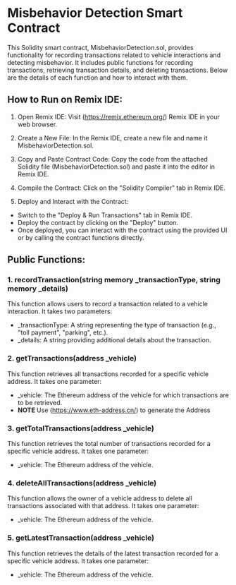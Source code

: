 # Misbehavior Detection Smart Contract
This Solidity smart contract, MisbehaviorDetection.sol, provides functionality for recording transactions related to vehicle interactions and detecting misbehavior. It includes public functions for recording transactions, retrieving transaction details, and deleting transactions. Below are the details of each function and how to interact with them.

## How to Run on Remix IDE:
1. Open Remix IDE: Visit (https://remix.ethereum.org/) Remix IDE in your web browser.

2. Create a New File: In the Remix IDE, create a new file and name it MisbehaviorDetection.sol.

3. Copy and Paste Contract Code: Copy the code from the attached Solidity file (MisbehaviorDetection.sol) and paste it into the editor in Remix IDE.

4. Compile the Contract: Click on the "Solidity Compiler" tab in Remix IDE.

5. Deploy and Interact with the Contract:
 - Switch to the "Deploy & Run Transactions" tab in Remix IDE.
 - Deploy the contract by clicking on the "Deploy" button.
 - Once deployed, you can interact with the contract using the provided UI or by calling the contract functions directly.
## Public Functions:
### 1. recordTransaction(string memory _transactionType, string memory _details)
This function allows users to record a transaction related to a vehicle interaction. It takes two parameters:

 - _transactionType: A string representing the type of transaction (e.g., "toll payment", "parking", etc.).
 - _details: A string providing additional details about the transaction.

### 2. getTransactions(address _vehicle)
This function retrieves all transactions recorded for a specific vehicle address. It takes one parameter:

 - _vehicle: The Ethereum address of the vehicle for which transactions are to be retrieved.
 - **NOTE** Use (https://www.eth-address.cn/) to generate the Address

### 3. getTotalTransactions(address _vehicle)
This function retrieves the total number of transactions recorded for a specific vehicle address. It takes one parameter:

 - _vehicle: The Ethereum address of the vehicle.

### 4. deleteAllTransactions(address _vehicle)
This function allows the owner of a vehicle address to delete all transactions associated with that address. It takes one parameter:

- _vehicle: The Ethereum address of the vehicle.

### 5. getLatestTransaction(address _vehicle)
This function retrieves the details of the latest transaction recorded for a specific vehicle address. It takes one parameter:

- _vehicle: The Ethereum address of the vehicle.

